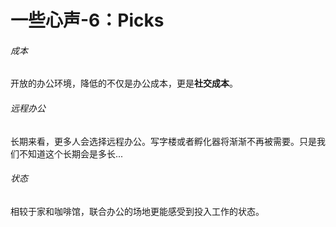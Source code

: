 # 一些心声-6：Picks

###### 成本
开放的办公环境，降低的不仅是办公成本，更是**社交成本**。

###### 远程办公
长期来看，更多人会选择远程办公。写字楼或者孵化器将渐渐不再被需要。只是我们不知道这个长期会是多长...

###### 状态
相较于家和咖啡馆，联合办公的场地更能感受到投入工作的状态。
